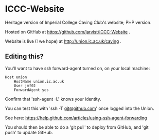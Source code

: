 ICCC-Website
============

Heritage version of Imperial College Caving Club's website; PHP version.

Hosted on GitHub at https://github.com/jarvist/ICCC-Website .

Website is live (! we hope) at http://union.ic.ac.uk/caving .

## Editing this?

You'll want to have ssh forward-agent turned on, on your local machine:

```
Host union
    HostName union.ic.ac.uk
    User jmf02
    ForwardAgent yes
```

Confirm that 'ssh-agent -L' knows your identity.

You can test this with 'ssh -T git@github.com' once logged into the Union.

See here: https://help.github.com/articles/using-ssh-agent-forwarding

You should then be able to do a 'git pull' to deploy from GitHub, and 'git push' to update GitHub.
